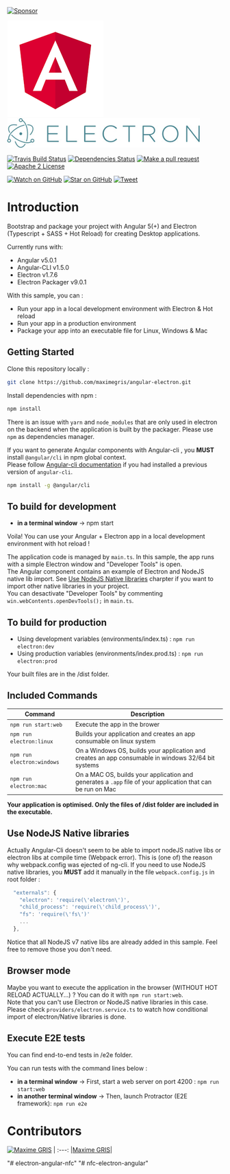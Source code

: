 <a target='_blank' rel='nofollow' href='https://app.codesponsor.io/link/zEig29HrXXTTPEH8HY8Qmk5p/maximegris/angular-electron'>
  <img alt='Sponsor' width='888' height='68' src='https://app.codesponsor.io/embed/zEig29HrXXTTPEH8HY8Qmk5p/maximegris/angular-electron.svg' />
</a>

[![Angular Logo](./logo-angular.jpg)](https://angular.io/) [![Electron Logo](./logo-electron.jpg)](https://electron.atom.io/)


[![Travis Build Status][build-badge]][build]
[![Dependencies Status][dependencyci-badge]][dependencyci]
[![Make a pull request][prs-badge]][prs]
[![Apache 2 License][license-badge]][license]

[![Watch on GitHub][github-watch-badge]][github-watch]
[![Star on GitHub][github-star-badge]][github-star]
[![Tweet][twitter-badge]][twitter]

# Introduction

Bootstrap and package your project with Angular 5(+) and Electron (Typescript + SASS + Hot Reload) for creating Desktop applications.

Currently runs with:

- Angular v5.0.1
- Angular-CLI v1.5.0
- Electron v1.7.6
- Electron Packager v9.0.1

With this sample, you can :

- Run your app in a local development environment with Electron & Hot reload
- Run your app in a production environment
- Package your app into an executable file for Linux, Windows & Mac

## Getting Started

Clone this repository locally :

``` bash
git clone https://github.com/maximegris/angular-electron.git
```

Install dependencies with npm :

``` bash
npm install
```

There is an issue with `yarn` and `node_modules` that are only used in electron on the backend when the application is built by the packager. Please use `npm` as dependencies manager.

If you want to generate Angular components with Angular-cli , you **MUST** install `@angular/cli` in npm global context.  
Please follow [Angular-cli documentation](https://github.com/angular/angular-cli) if you had installed a previous version of `angular-cli`.

``` bash
npm install -g @angular/cli
```

## To build for development

- **in a terminal window** -> npm start  

Voila! You can use your Angular + Electron app in a local development environment with hot reload !

The application code is managed by `main.ts`. In this sample, the app runs with a simple Electron window and "Developer Tools" is open.  
The Angular component contains an example of Electron and NodeJS native lib import. See [Use NodeJS Native libraries](#use-nodejs-native-libraries) charpter if you want to import other native libraries in your project.  
You can desactivate "Developer Tools" by commenting `win.webContents.openDevTools();` in `main.ts`.

## To build for production

- Using development variables (environments/index.ts) :  `npm run electron:dev`
- Using production variables (environments/index.prod.ts) :  `npm run electron:prod`

Your built files are in the /dist folder.

## Included Commands

|Command|Description|
|--|--|
|`npm run start:web`| Execute the app in the brower |
|`npm run electron:linux`| Builds your application and creates an app consumable on linux system |
|`npm run electron:windows`| On a Windows OS, builds your application and creates an app consumable in windows 32/64 bit systems |
|`npm run electron:mac`|  On a MAC OS, builds your application and generates a `.app` file of your application that can be run on Mac |

**Your application is optimised. Only the files of /dist folder are included in the executable.**

## Use NodeJS Native libraries

Actually Angular-Cli doesn't seem to be able to import nodeJS native libs or electron libs at compile time (Webpack error). This is (one of) the reason why webpack.config was ejected of ng-cli.
If you need to use NodeJS native libraries, you **MUST** add it manually in the file `webpack.config.js` in root folder :

```javascript
  "externals": {
    "electron": 'require(\'electron\')',
    "child_process": 'require(\'child_process\')',
    "fs": 'require(\'fs\')'
    ...
  },
```

Notice that all NodeJS v7 native libs are already added in this sample. Feel free to remove those you don't need.

## Browser mode

Maybe you want to execute the application in the browser (WITHOUT HOT RELOAD ACTUALLY...) ? You can do it with `npm run start:web`.  
Note that you can't use Electron or NodeJS native libraries in this case. Please check `providers/electron.service.ts` to watch how conditional import of electron/Native libraries is done.

## Execute E2E tests

You can find end-to-end tests in /e2e folder.

You can run tests with the command lines below : 
- **in a terminal window** -> First, start a web server on port 4200 : `npm run start:web`  
- **in another terminal window** -> Then, launch Protractor (E2E framework): `npm run e2e`

# Contributors 

[<img alt="Maxime GRIS" src="https://avatars2.githubusercontent.com/u/10827551?v=3&s=117" width="117">](https://github.com/maximegris) |
:---:
|[Maxime GRIS](https://github.com/maximegris)|

[build-badge]: https://travis-ci.org/maximegris/angular-electron.svg?branch=master
[build]: https://travis-ci.org/maximegris/angular-electron.svg?branch=master
[dependencyci-badge]: https://dependencyci.com/github/maximegris/angular-electron/badge
[dependencyci]: https://dependencyci.com/github/maximegris/angular-electron
[license-badge]: https://img.shields.io/badge/license-Apache2-blue.svg?style=flat
[license]: https://github.com/maximegris/angular-electron/blob/master/LICENSE.md
[prs-badge]: https://img.shields.io/badge/PRs-welcome-brightgreen.svg?style=flat-square
[prs]: http://makeapullrequest.com
[github-watch-badge]: https://img.shields.io/github/watchers/maximegris/angular-electron.svg?style=social
[github-watch]: https://github.com/maximegris/angular-electron/watchers
[github-star-badge]: https://img.shields.io/github/stars/maximegris/angular-electron.svg?style=social
[github-star]: https://github.com/maximegris/angular-electron/stargazers
[twitter]: https://twitter.com/intent/tweet?text=Check%20out%20angular-electron!%20https://github.com/maximegris/angular-electron%20%F0%9F%91%8D
[twitter-badge]: https://img.shields.io/twitter/url/https/github.com/maximegris/angular-electron.svg?style=social
"# electron-angular-nfc" 
"# electron-angular-nfc" 
"# nfc-electron-angular" 
